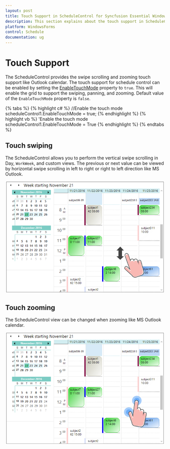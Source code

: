 ```yaml
---
layout: post
title: Touch Support in ScheduleControl for Syncfusion Essential Windows Forms
description: This section explains about the touch support in ScheduleControl
platform: WindowsForms
control: Schedule
documentation: ug
--- 
```


# Touch Support

The ScheduleControl provides the swipe scrolling and zooming touch support like Outlook calendar. The touch support for schedule control can be enabled by setting the [EnableTouchMode](https://help.syncfusion.com/cr/cref_files/windowsforms/Syncfusion.Schedule.Windows~Syncfusion.Windows.Forms.Schedule.ScheduleControl~EnableTouchMode.html#) property to `true`. This will enable the grid to support the swiping, panning, and zooming. Default value of the `EnableTouchMode` property is `false`.

{% tabs %}
{% highlight c# %}
//Enable the touch mode
scheduleControl1.EnableTouchMode = true;
{% endhighlight %}
{% highlight vb %}
'Enable the touch mode
scheduleControl1.EnableTouchMode = True
{% endhighlight %}
{% endtabs %}

## Touch swiping

The ScheduleControl allows you to perform the vertical swipe scrolling in Day, `WorkWeek`, and custom views. The previous or next value can be viewed by horizontal swipe scrolling in left to right or right to left direction like MS Outlook.

![](TouchSupport_images/Schedule_img1.png)

## Touch zooming

The ScheduleControl view can be changed when zooming like MS Outlook calendar. 

![](TouchSupport_images/Schedule_img2.png)
